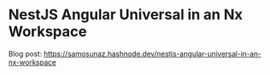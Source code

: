 # NestJS Angular Universal in an Nx Workspace

Blog post: https://samosunaz.hashnode.dev/nestjs-angular-universal-in-an-nx-workspace
